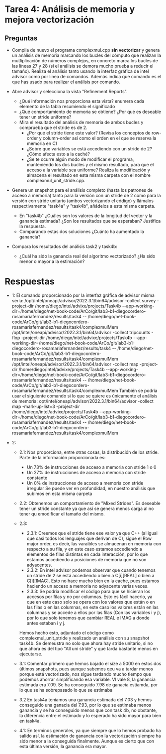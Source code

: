 # Tarea 4: Análisis de memoria y mejora vectorización

## Preguntas

* Compila de nuevo el programa complexmul.cpp **sin vectorizar** y genera un análisis de memoria marcando los bucles del cómputo que realizan la mutliplicación de números complejos, en concreto marca los bucles de las líneas 27 y 28 (si el análisis se demora mucho prueba a reducir el tamaño). Realiza el análisis tanto usando la interfaz gráfica de intel advisor como por línea de comandos. Además indica que comando es el que has usado para realizar el análisis por comando.

* Abre advisor y selecciona la vista "Refinement Reports".
    * ¿Qué información nos proporciona esta vista? enumera cada elemento de la tabla resumiendo el significado
    * ¿Qué comportamiento de memoria se obtiene? ¿Por qué es deseable tener un stride uniforme?
    * Mira el resultado del análisis de memoria de ambos bucles y comprueba que el stride es de 2.
        * ¿Por qué el stride tiene este valor? (Revisa los conceptos de row-order y column-order así como el orden en el que se reserva la memoria en C)
        * ¿Sobre que variables se está accediendo con un stride de 2? ¿Cómo afecta esto a la caché?
        * ¿Se te ocurre algún modo de modificar el programa, manteniendo los dos bucles y el mismo resultado, para que
        el acceso a la variable sea uniforme? Realiza la modificación y almacena el resultado en esta misma carpeta con el nombre complexmul_unit_stride.cpp.
        
* Genera un snapshot para el análisis completo (hasta los patrones de acceso a memoria) tanto para la versión con un stride de 2 como para la versión con stride unitario (ambos vectorizando el código) y llámalos respectivamente "task4a" y "task4b", añádelos a esta misma carpeta. 
    * En "task4b" ¿Cuáles son los valores de la longitud del vector y la ganancia estimada? ¿Son los resultados que se esperaban? Justifica la respuesta.
    * Comparando estas dos soluciones ¿Cuánto ha aumentado la ganancia?

* Compara los resultados del análisis task2 y task4b:
    * ¿Cuál ha sido la ganancia real del algoritmo vectorizado? ¿Ha sido menor o mayor a la estimación?

# Respuestas
 * 1: El comando proporcionado por la interfaz gráfica de advisor misma sería:
  /opt/intel/oneapi/advisor/2022.3.1/bin64/advisor -collect survey -project-dir /home/diego/intel/advixe/projects/Task4b --app-working-dir=/home/diego/net-book-code/ArCo/git/lab3-b1-diegocordero-rosamariafernandez/results/task4 -- /home/diego/net-book-code/ArCo/git/lab3-b1-diegocordero-rosamariafernandez/results/task4/complexmulMem
/opt/intel/oneapi/advisor/2022.3.1/bin64/advisor -collect tripcounts -flop -project-dir /home/diego/intel/advixe/projects/Task4b --app-working-dir=/home/diego/net-book-code/ArCo/git/lab3-b1-diegocordero-rosamariafernandez/results/task4 -- /home/diego/net-book-code/ArCo/git/lab3-b1-diegocordero-rosamariafernandez/results/task4/complexmulMem
/opt/intel/oneapi/advisor/2022.3.1/bin64/advisor -collect map -project-dir /home/diego/intel/advixe/projects/Task4b --app-working-dir=/home/diego/net-book-code/ArCo/git/lab3-b1-diegocordero-rosamariafernandez/results/task4 -- /home/diego/net-book-code/ArCo/git/lab3-b1-diegocordero-rosamariafernandez/results/task4/complexmulMem
 También se podría usar el siguiente comando si lo que se quiere es únicamente el análisis de memoria:
 opt/intel/oneapi/advisor/2022.3.1/bin64/advisor -collect map -mark-up-list=3 -project-dir /home/diego/intel/advixe/projects/Task4b --app-working-dir=/home/diego/net-book-code/ArCo/git/lab3-b1-diegocordero-rosamariafernandez/results/task4 -- /home/diego/net-book-code/ArCo/git/lab3-b1-diegocordero-rosamariafernandez/results/task4/complexmulMem 

 * 2: 
    * 2.1: Nos proporciona, entre otras cosas, la distribución de los stride. Parte de la información proporcionada es:
        - Un 73% de instrucciones de acceso a memoria con stride 1 o 0
        - Un 27% de instrucciones de acceso a memoria con stride constante
        - Un 0% de instrucciones de acceso a memoria con stride irregular
        Se puede ver en profundidad, en nuestro análisis que subimos en esta misma carpeta
    
    * 2.2: Obtenemos un comportamiento de "Mixed Strides".
        Es deseable tener un stride constante ya que así se genera menos carga al no tener qu emodificar el tamaño del mismo.
    * 2.3: 
        * 2.3.1: Creemos que el stride tiene ese valor ya que C++ (al igual que casi todos los lenguajes que derivan de C), sigue el Row major order, es decir, las varaibles se almacenan en memoria con respecto a su fila, y en este caso estamos accediendo a elementos de filas distintas en cada interacción, por lo que estamos accediendo a posiciones de memoria que no son adyacentes.
        * 2.3.2: En intel advisor podemos observar que cuando tenemos un stride de 2 se está accediendo o bien a C[i][REAL] o bien a C[i][IMAG]. Esto no hace mucho bien en la cache, pues estamos haciendo un acceso a memoria no adyacente varias veces.
        * 2.3.3: Se podría modificar el código para que se hicieran los accesos por filas y no por columnas. Esto es fácil hacerlo, ya que en este caso solo se opera con los valores que están o en las filas o en las columnas, en este caso los valores están en las columnas y se accede a ellos por las filas (Con las variables i y j), por lo que solo tenemos que cambiar REAL e IMAG a donde antes estaban i y j. 

        Hemos hecho esto, adjuntado el código como complexmul_unit_stride y realizado un análisis con su snapshot task4b. Se demeustra no solo que ahora hay stride unitario, si no que ahora es del tipo "All uni stride" y que tarda bastante menos en ejecutarse.
    * 3.1: Comentar primero que hemos bajado el size a 5000 en estos dos últimos snapshots, pues aunque sabemos qeu va a tardar menos porque está vectorizado, nos sigue tardando mucho tiempo que podemos ahorrar simplificando esa variable.
        Vl vale 8, la ganancia estimada era 7.09. Se ha conseguido 7.98 de ganacia estiamda, por lo que se ha sobrepasado lo que se estimaba
    * 3.2 En task4a teníamos una ganancia estimada del 7.03 y hemos conseguido una ganacia del 7.93, por lo que se estimaba menos ganancia y se ha conseguido menos que con task 4b, no obstante, la diferencia entre el estimado y lo esperado ha sido mayor para bien en task4a.

    * 4.1: En terminos generales, ya que siempre que lo hemos probado ha salido así, la estimación de ganancia con la vectorización siempre ha sido menor a la conseguida finalmente. Aunque es cierto que con esta última versión, la ganancia era mayor.
    


